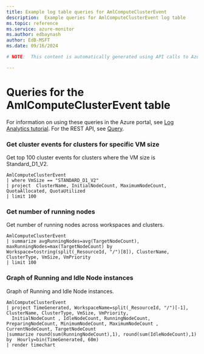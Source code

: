 ```yaml
---
title: Example log table queries for AmlComputeClusterEvent
description:  Example queries for AmlComputeClusterEvent log table
ms.topic: reference
ms.service: azure-monitor
ms.author: edbaynash
author: EdB-MSFT
ms.date: 09/16/2024

# NOTE:  This content is automatically generated using API calls to Azure. Any edits made on these files will be overwritten in the next run of the script. 

---
```


# Queries for the AmlComputeClusterEvent table

For information on using these queries in the Azure portal, see [Log Analytics tutorial](/azure/azure-monitor/logs/log-analytics-tutorial). For the REST API, see [Query](/rest/api/loganalytics/query).


### Get cluster events for clusters for specific VM size  


Get top 100 cluster events for clusters where the VM size is Standard_D1_V2.  

```query
AmlComputeClusterEvent
| where VmSize == "STANDARD_D1_V2"
| project  ClusterName, InitialNodeCount, MaximumNodeCount, QuotaAllocated, QuotaUtilized
| limit 100
```



### Get number of running nodes  


Get number of running nodes across workspaces and clusters.  

```query
AmlComputeClusterEvent
| summarize avgRunningNodes=avg(TargetNodeCount), maxRunningNodes=max(TargetNodeCount) by Workspace=tostring(split(_ResourceId, "/")[8]), ClusterName, ClusterType, VmSize, VmPriority
| limit 100
```



### Graph of Running and Idle Node instances  


Graph of Running and Idle Node instances.  

```query
AmlComputeClusterEvent
| project TimeGenerated, WorkspaceName=split(_ResourceId, "/")[-1], ClusterName, ClusterType, VmSize, VmPriority, 
  InitialNodeCount , IdleNodeCount, RunningNodeCount, PreparingNodeCount, MinimumNodeCount, MaximumNodeCount , CurrentNodeCount, TargetNodeCount 
|summarize round(sum(RunningNodeCount),1), round(sum(IdleNodeCount),1) by  Hourly=bin(TimeGenerated, 60m) 
| render timechart
```

